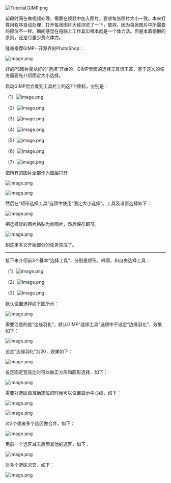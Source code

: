 ![Tutorial.GIMP.png](https://res.cloudinary.com/hpiynhbhq/image/upload/v1511486986/feaponrcwwtwu0vmiizt.png)

前段时间在做视频处理，需要在视频中加入图片，要求每张图片大小一致。本来打算用程序自动处理，打开每张图片大致浏览了一下，放弃。因为每张图片中所需要的部位不一样。瞬间感觉在电脑上工作其实根本就是一个体力活。但是本着偷懒的原则，还是尽量少费点体力。

隆重推荐GIMP--开源界的PhotoShop：

![image.png](https://res.cloudinary.com/hpiynhbhq/image/upload/v1511494245/gvrsurkb1g8vj9usedkh.png)

好的PS图片是从好的“选择”开始的，GIMP里面的选择工具很丰富，基于这次的任务需要先介绍固定大小选择。

启动GIMP后会看到工具栏上的这7个图标，分别是：

（1）![image.png](https://res.cloudinary.com/hpiynhbhq/image/upload/v1511611095/yhtgks6ibt5sikcbji4f.png)

（2）![image.png](https://res.cloudinary.com/hpiynhbhq/image/upload/v1511611168/yigpxspfrxfcqgb6vcxg.png)

（3）![image.png](https://res.cloudinary.com/hpiynhbhq/image/upload/v1511611221/gtg9ujgmsdtw2nrn3qff.png)

（4）![image.png](https://res.cloudinary.com/hpiynhbhq/image/upload/v1511611282/xwu76odhxpvjsxrj45oc.png)

（5）![image.png](https://res.cloudinary.com/hpiynhbhq/image/upload/v1511611442/abko0tgtuyfbseblhwiv.png)

（6）![image.png](https://res.cloudinary.com/hpiynhbhq/image/upload/v1511611489/vkauoqtr5krm1pjrmtit.png)

（7）![image.png](https://res.cloudinary.com/hpiynhbhq/image/upload/v1511611539/albyhplfavlil4dqqlaj.png)

把所有的图片全部作为图层打开

![image.png](https://res.cloudinary.com/hpiynhbhq/image/upload/v1511583815/uxsb1mtrnpfdu4gbcnrt.png)

![image.png](https://res.cloudinary.com/hpiynhbhq/image/upload/v1511584090/ix5pf7gywdjga8riyzk8.png)

然后在“矩形选择工具”选项中使用“固定大小选择”。工具及设置选择如下：

![image.png](https://res.cloudinary.com/hpiynhbhq/image/upload/v1511512197/znieeqazfnbfvtr9ndkp.png)

把选择好的图片粘贴为新图片，然后保存即可。

![image.png](https://res.cloudinary.com/hpiynhbhq/image/upload/v1511584538/egwnfypvhjyvglf5vacr.png)

到这里本文开始部分的任务完成了。

***


接下来介绍前3个基本“选择工具”，分别是矩形，椭圆，和自由选择工具：

（1）![image.png](https://res.cloudinary.com/hpiynhbhq/image/upload/v1511492365/xdo4myzu94rh86vxkvgm.png)

（2）![image.png](https://res.cloudinary.com/hpiynhbhq/image/upload/v1511492395/b1dcfj11s1gn0ygdngpj.png)

（3）![image.png](https://res.cloudinary.com/hpiynhbhq/image/upload/v1511492426/mefasqmnofkggryo6eqd.png)

默认设置选择如下图所示：

![image.png](https://res.cloudinary.com/hpiynhbhq/image/upload/v1511585306/kvzipeysctpwppz0gw15.png)

需要注意的是”边缘羽化“，默认GIMP“选择工具”选项中不设定“边缘羽化”，效果如下：

![image.png](https://res.cloudinary.com/hpiynhbhq/image/upload/v1511585671/f1iuuvnjtdswzvff5bra.png)

设定“边缘羽化”为20，效果如下：

![image.png](https://res.cloudinary.com/hpiynhbhq/image/upload/v1511587545/b92tjreiszrpghns1rqn.png)

设定固定宽高比时可以做正方形和圆形选择，如下：

![image.png](https://res.cloudinary.com/hpiynhbhq/image/upload/v1511612158/gwg1o3biubbiacoxxujb.png)

需要对选区做准确定位的时候可以设置显示中心线，如下：

![image.png](https://res.cloudinary.com/hpiynhbhq/image/upload/v1511612399/gh6y6zqiqvepujk4zmrt.png)

![image.png](https://res.cloudinary.com/hpiynhbhq/image/upload/v1511612454/fjuxafc2pzyetffzfsma.png)

对2个或者多个选区做合并，如下：

![image.png](https://res.cloudinary.com/hpiynhbhq/image/upload/v1511612606/gtslh3nl9emttzgze5hc.png)

用前一个选区减去后面其他的选区，如下：

![image.png](https://res.cloudinary.com/hpiynhbhq/image/upload/v1511612735/usone1kzdi7zwy3jicfg.png)

对多个选区求交，如下：

![image.png](https://res.cloudinary.com/hpiynhbhq/image/upload/v1511612824/avdvzcyunupsmu4f0sfy.png)
